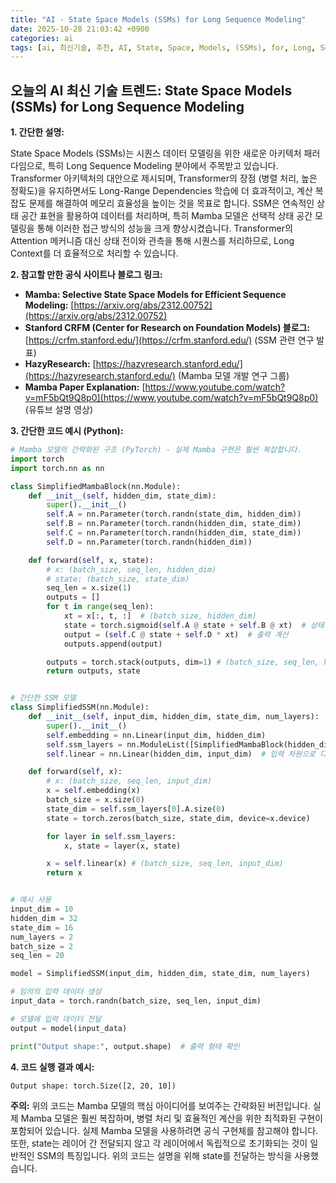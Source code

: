 ```yaml
---
title: "AI - State Space Models (SSMs) for Long Sequence Modeling"
date: 2025-10-28 21:03:42 +0900
categories: ai
tags: [ai, 최신기술, 추천, AI, State, Space, Models, (SSMs), for, Long, Sequence, Modeling]
---
```


## 오늘의 AI 최신 기술 트렌드: **State Space Models (SSMs) for Long Sequence Modeling**

**1. 간단한 설명:**

State Space Models (SSMs)는 시퀀스 데이터 모델링을 위한 새로운 아키텍처 패러다임으로, 특히 Long Sequence Modeling 분야에서 주목받고 있습니다.  Transformer 아키텍처의 대안으로 제시되며, Transformer의 장점 (병렬 처리, 높은 정확도)을 유지하면서도 Long-Range Dependencies 학습에 더 효과적이고, 계산 복잡도 문제를 해결하여 메모리 효율성을 높이는 것을 목표로 합니다. SSM은 연속적인 상태 공간 표현을 활용하여 데이터를 처리하며, 특히 Mamba 모델은 선택적 상태 공간 모델링을 통해 이러한 접근 방식의 성능을 크게 향상시켰습니다. Transformer의 Attention 메커니즘 대신 상태 전이와 관측을 통해 시퀀스를 처리하므로, Long Context를 더 효율적으로 처리할 수 있습니다.

**2. 참고할 만한 공식 사이트나 블로그 링크:**

*   **Mamba: Selective State Space Models for Efficient Sequence Modeling:** [https://arxiv.org/abs/2312.00752](https://arxiv.org/abs/2312.00752)
*   **Stanford CRFM (Center for Research on Foundation Models) 블로그:** [https://crfm.stanford.edu/](https://crfm.stanford.edu/) (SSM 관련 연구 발표)
*   **HazyResearch:** [https://hazyresearch.stanford.edu/](https://hazyresearch.stanford.edu/) (Mamba 모델 개발 연구 그룹)
*   **Mamba Paper Explanation:** [https://www.youtube.com/watch?v=mF5bQt9Q8p0](https://www.youtube.com/watch?v=mF5bQt9Q8p0) (유튜브 설명 영상)

**3. 간단한 코드 예시 (Python):**

```python
# Mamba 모델의 간략화된 구조 (PyTorch) - 실제 Mamba 구현은 훨씬 복잡합니다.
import torch
import torch.nn as nn

class SimplifiedMambaBlock(nn.Module):
    def __init__(self, hidden_dim, state_dim):
        super().__init__()
        self.A = nn.Parameter(torch.randn(state_dim, hidden_dim))
        self.B = nn.Parameter(torch.randn(hidden_dim, state_dim))
        self.C = nn.Parameter(torch.randn(hidden_dim, state_dim))
        self.D = nn.Parameter(torch.randn(hidden_dim))

    def forward(self, x, state):
        # x: (batch_size, seq_len, hidden_dim)
        # state: (batch_size, state_dim)
        seq_len = x.size(1)
        outputs = []
        for t in range(seq_len):
            xt = x[:, t, :]  # (batch_size, hidden_dim)
            state = torch.sigmoid(self.A @ state + self.B @ xt)  # 상태 업데이트
            output = (self.C @ state + self.D * xt)  # 출력 계산
            outputs.append(output)

        outputs = torch.stack(outputs, dim=1) # (batch_size, seq_len, hidden_dim)
        return outputs, state


# 간단한 SSM 모델
class SimplifiedSSM(nn.Module):
    def __init__(self, input_dim, hidden_dim, state_dim, num_layers):
        super().__init__()
        self.embedding = nn.Linear(input_dim, hidden_dim)
        self.ssm_layers = nn.ModuleList([SimplifiedMambaBlock(hidden_dim, state_dim) for _ in range(num_layers)])
        self.linear = nn.Linear(hidden_dim, input_dim)  # 입력 차원으로 다시 매핑

    def forward(self, x):
        # x: (batch_size, seq_len, input_dim)
        x = self.embedding(x)
        batch_size = x.size(0)
        state_dim = self.ssm_layers[0].A.size(0)
        state = torch.zeros(batch_size, state_dim, device=x.device)

        for layer in self.ssm_layers:
            x, state = layer(x, state)

        x = self.linear(x) # (batch_size, seq_len, input_dim)
        return x


# 예시 사용
input_dim = 10
hidden_dim = 32
state_dim = 16
num_layers = 2
batch_size = 2
seq_len = 20

model = SimplifiedSSM(input_dim, hidden_dim, state_dim, num_layers)

# 임의의 입력 데이터 생성
input_data = torch.randn(batch_size, seq_len, input_dim)

# 모델에 입력 데이터 전달
output = model(input_data)

print("Output shape:", output.shape)  # 출력 형태 확인
```

**4. 코드 실행 결과 예시:**

```
Output shape: torch.Size([2, 20, 10])
```

**주의:** 위의 코드는 Mamba 모델의 핵심 아이디어를 보여주는 간략화된 버전입니다.  실제 Mamba 모델은 훨씬 복잡하며, 병렬 처리 및 효율적인 계산을 위한 최적화된 구현이 포함되어 있습니다.  실제 Mamba 모델을 사용하려면 공식 구현체를 참고해야 합니다. 또한, state는 레이어 간 전달되지 않고 각 레이어에서 독립적으로 초기화되는 것이 일반적인 SSM의 특징입니다. 위의 코드는 설명을 위해 state를 전달하는 방식을 사용했습니다.

